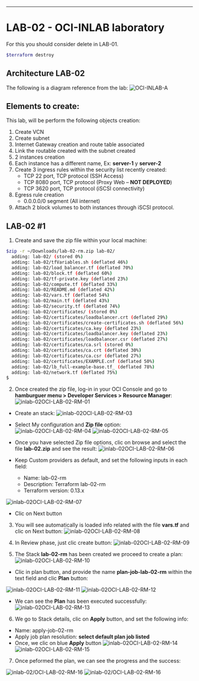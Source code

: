 ---
# LAB-02 - OCI-INLAB laboratory
For this you should consider delete in LAB-01. 
```bash 
$terraform destroy
```
## Architecture LAB-02
The following is a diagram reference from the lab:
![OCI-INLAB-A](../img/OCI-INLAB-02.png)

## Elements to create:
This lab, will be perform the following objects creation:
1. Create VCN 
2. Create subnet
3. Internet Gateway creation and route table associated
4. Link the routable created with the subnet created
5. 2 instances creation
6. Each instance has a different name, Ex: **server-1** y **server-2**
7. Create 3 ingress rules within the security list recently created:
   - TCP 22 port, TCP protocol (SSH Access)
   - TCP 8080 port, TCP protocol (Proxy Web – **NOT DEPLOYED**)
   - TCP 3620 port, TCP protocol (iSCSI connectivity)
8. Egress rule creation
   - 0.0.0.0/0 segment (All internet)
9. Attach 2 block volumes to both instances through iSCSI protocol.


## LAB-02 #1
1. Create and save the zip file within your local machine:
```bash 
$zip -r ~/Downloads/lab-02-rm.zip lab-02/
  adding: lab-02/ (stored 0%)
  adding: lab-02/tfVariables.sh (deflated 46%)
  adding: lab-02/load_balancer.tf (deflated 70%)
  adding: lab-02/block.tf (deflated 60%)
  adding: lab-02/tf-private.key (deflated 23%)
  adding: lab-02/compute.tf (deflated 33%)
  adding: lab-02/README.md (deflated 42%)
  adding: lab-02/vars.tf (deflated 54%)
  adding: lab-02/main.tf (deflated 43%)
  adding: lab-02/security.tf (deflated 74%)
  adding: lab-02/certificates/ (stored 0%)
  adding: lab-02/certificates/loadbalancer.crt (deflated 29%)
  adding: lab-02/certificates/create-certificates.sh (deflated 56%)
  adding: lab-02/certificates/ca.key (deflated 23%)
  adding: lab-02/certificates/loadbalancer.key (deflated 23%)
  adding: lab-02/certificates/loadbalancer.csr (deflated 27%)
  adding: lab-02/certificates/ca.srl (stored 0%)
  adding: lab-02/certificates/ca.crt (deflated 30%)
  adding: lab-02/certificates/ca.csr (deflated 27%)
  adding: lab-02/certificates/EXAMPLE.cnf (deflated 50%)
  adding: lab-02/lb_full-example-base.tf_ (deflated 78%)
  adding: lab-02/network.tf (deflated 75%)
$
```
2. Once created the zip file, log-in in your OCI Console and go to **hamburguer menu > Developer Services > Resource Manager**:
![inlab-02OCI-LAB-02-RM-01](../img/inlab-02/OCI-LAB-02-RM-01.png)
- Create an stack:
![inlab-02OCI-LAB-02-RM-03](../img/inlab-02/OCI-LAB-02-RM-03.png)

- Select My configuration and **Zip file** option:
![inlab-02OCI-LAB-02-RM-04](../img/inlab-02/OCI-LAB-02-RM-04.png)
![inlab-02OCI-LAB-02-RM-05](../img/inlab-02/OCI-LAB-02-RM-05.png)
- Once you have selected Zip file options, clic on browse and select the file **lab-02.zip** and see the result:
![inlab-02OCI-LAB-02-RM-06](../img/inlab-02/OCI-LAB-02-RM-06.png)
- Keep Custom providers as default, and set the following inputs in each field:
   - Name: lab-02-rm
   - Description: Terraform lab-02-rm
   - Terraform version: 0.13.x

![inlab-02OCI-LAB-02-RM-07](../img/inlab-02/OCI-LAB-02-RM-07.png)

- Clic on Next button

3. You will see automatically is loaded info related with the file **vars.tf** and clic on Next button:
![inlab-02OCI-LAB-02-RM-08](../img/inlab-02/OCI-LAB-02-RM-08.png)

4. In Review phase, just clic create button:
![inlab-02OCI-LAB-02-RM-09](../img/inlab-02/OCI-LAB-02-RM-09.png)

5. The Stack **lab-02-rm** has been created we proceed to create a plan:
![inlab-02OCI-LAB-02-RM-10](../img/inlab-02/OCI-LAB-02-RM-10.png)

- Clic in plan button, and provide the name **plan-job-lab-02-rm** within the text field and clic **Plan** button:

![inlab-02OCI-LAB-02-RM-11](../img/inlab-02/OCI-LAB-02-RM-11.png)
![inlab-02OCI-LAB-02-RM-12](../img/inlab-02/OCI-LAB-02-RM-12.png)
- We can see the **Plan** has been executed successfully:
![inlab-02OCI-LAB-02-RM-13](../img/inlab-02/OCI-LAB-02-RM-13.png)

6. We go to Stack details, clic on **Apply** button, and set the following info:
- Name: apply-job-02-rm
- Apply job plan resolution: **select default plan job listed**
- Once, we clic on blue **Apply** button
![inlab-02OCI-LAB-02-RM-14](../img/inlab-02/OCI-LAB-02-RM-14.png)
![inlab-02OCI-LAB-02-RM-15](../img/inlab-02/OCI-LAB-02-RM-15.png)

7. Once peformed the plan, we can see the progress and the success:

![inlab-02/OCI-LAB-02-RM-16](../img/inlab-02/OCI-LAB-02-RM-16.png)
![inlab-02/OCI-LAB-02-RM-16](../img/inlab-02/OCI-LAB-02-RM-17.png)

